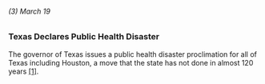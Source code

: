 ###### (3) March 19

### Texas Declares Public Health Disaster

The governor of Texas issues a public health disaster proclimation for all of Texas including Houston, a move that the state has not done in almost 120 years [[1]](https://www.click2houston.com/news/local/2020/05/02/tracking-coronavirus-a-timeline-from-the-first-case-to-phase-1-of-reopening-texas-2-months-later/).